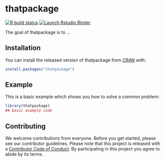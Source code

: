 
# thatpackage

<!-- badges: start -->
[![R build status](https://github.com/jameslee0920/thatpackage/workflows/R-CMD-check/badge.svg)](https://github.com/jameslee0920/thatpackage/actions)
[![Launch Rstudio Binder](http://mybinder.org/badge_logo.svg)](https://mybinder.org/v2/gh/jameslee0920/thatpackage/master?urlpath=rstudio)
<!-- badges: end -->

The goal of thatpackage is to ...

## Installation

You can install the released version of thatpackage from [CRAN](https://CRAN.R-project.org) with:

``` r
install.packages("thatpackage")
```

## Example

This is a basic example which shows you how to solve a common problem:

``` r
library(thatpackage)
## basic example code
```

## Contributing

We welcome contributions from everyone. Before you get started, please see our contributor guidelines. Please note that this project is released with a [Contributor Code of Conduct](./CODE_OF_CONDUCT.md). By participating in this project you agree to abide by its terms.
